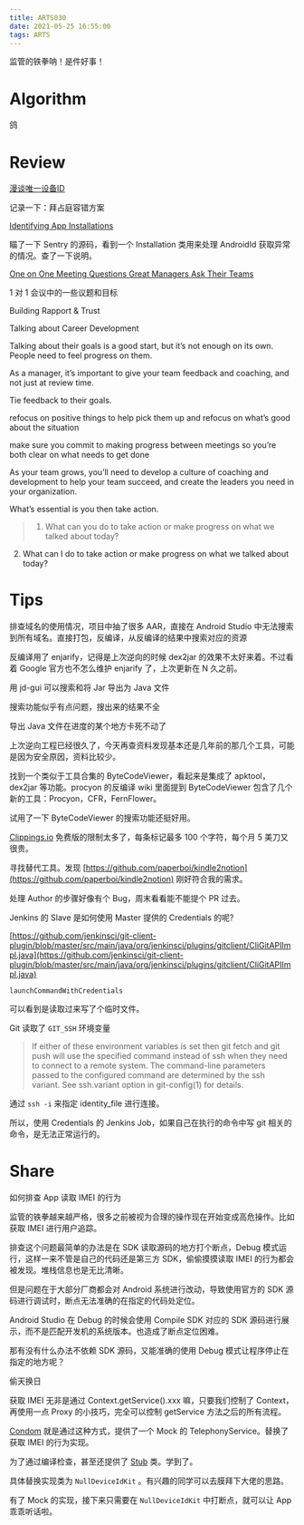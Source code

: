 ```yaml
---
title: ARTS030
date: 2021-05-25 16:55:00
tags: ARTS
---
```


监管的铁拳呐！是件好事！
<!--more-->
# Algorithm

鸽

# Review

[漫谈唯一设备ID](https://juejin.cn/post/6844903952148856839)

记录一下：拜占庭容错方案

[Identifying App Installations](https://android-developers.googleblog.com/2011/03/identifying-app-installations.html)

瞄了一下 Sentry 的源码，看到一个 Installation 类用来处理 AndroidId 获取异常的情况。查了一下说明。

[One on One Meeting Questions Great Managers Ask Their Teams](https://getlighthouse.com/blog/one-on-one-meeting-questions-great-managers-ask/#S1)

1 对 1 会议中的一些议题和目标

Building Rapport & Trust

Talking about Career Development

Talking about their goals is a good start, but it’s not enough on its own. People need to feel progress on them.

As a manager, it’s important to give your team feedback and coaching, and not just at review time.

Tie feedback to their goals.

refocus on positive things to help pick them up and refocus on what’s good about the situation

make sure you commit to making progress between meetings so you’re both clear on what needs to get done

As your team grows, you’ll need to develop a culture of coaching and development to help your team succeed, and create the leaders you need in your organization.

What’s essential is you then take action.

> 1) What can you do to take action or make progress on what we talked about today?
2) What can I do to take action or make progress on what we talked about today?

# Tips

排查域名的使用情况，项目中抽了很多 AAR，直接在 Android Studio 中无法搜索到所有域名。直接打包，反编译，从反编译的结果中搜索对应的资源

反编译用了 enjarify，记得是上次逆向的时候 dex2jar 的效果不太好来着。不过看着 Google 官方也不怎么维护 enjarify 了，上次更新在 N 久之前。

用 jd-gui 可以搜索和将 Jar 导出为 Java 文件

搜索功能似乎有点问题，搜出来的结果不全

导出 Java 文件在进度的某个地方卡死不动了

上次逆向工程已经很久了，今天再查资料发现基本还是几年前的那几个工具，可能是因为安全原因，资料比较少。

找到一个类似于工具合集的 ByteCodeViewer，看起来是集成了 apktool，dex2jar 等功能。procyon 的反编译 wiki 里面提到 ByteCodeViewer 包含了几个新的工具：Procyon，CFR，FernFlower。

试用了一下 ByteCodeViewer 的搜索功能还挺好用。

[Clippings.io](http://clippings.io) 免费版的限制太多了，每条标记最多 100 个字符，每个月 5 美刀又很贵。

寻找替代工具。发现 [https://github.com/paperboi/kindle2notion](https://github.com/paperboi/kindle2notion) 刚好符合我的需求。

处理 Author 的步骤好像有个 Bug，周末看看能不能提个 PR 过去。

Jenkins 的 Slave 是如何使用 Master 提供的 Credentials 的呢?

[https://github.com/jenkinsci/git-client-plugin/blob/master/src/main/java/org/jenkinsci/plugins/gitclient/CliGitAPIImpl.java](https://github.com/jenkinsci/git-client-plugin/blob/master/src/main/java/org/jenkinsci/plugins/gitclient/CliGitAPIImpl.java)

`launchCommandWithCredentials`

可以看到是读取过来写了个临时文件。

Git 读取了 `GIT_SSH` 环境变量

> If either of these environment variables is set then git fetch and git push will use the specified command instead of ssh when they need to connect to a remote system. The command-line parameters passed to the configured command are determined by the ssh variant. See ssh.variant option in git-config(1) for details.

通过 `ssh -i` 来指定 identity_file 进行连接。

所以，使用 Credentials 的 Jenkins Job，如果自己在执行的命令中写 git 相关的命令，是无法正常运行的。

# Share

如何排查 App 读取 IMEI 的行为

监管的铁拳越来越严格，很多之前被视为合理的操作现在开始变成高危操作。比如获取 IMEI 进行用户追踪。

排查这个问题最简单的办法是在 SDK 读取源码的地方打个断点，Debug 模式运行，这样一来不管是自己的代码还是第三方 SDK，偷偷摸摸读取 IMEI 的行为都会被发现。堆栈信息也是无比清晰。

但是问题在于大部分厂商都会对 Android 系统进行改动，导致使用官方的 SDK 源码进行调试时，断点无法准确的在指定的代码处定位。

Android Studio 在 Debug 的时候会使用 Compile SDK 对应的 SDK 源码进行展示，而不是匹配开发机的系统版本。也造成了断点定位困难。

那有没有什么办法不依赖 SDK 源码，又能准确的使用 Debug 模式让程序停止在指定的地方呢？

偷天换日

获取 IMEI 无非是通过 Context.getService().xxx 嘛，只要我们控制了 Context，再使用一点 Proxy 的小技巧，完全可以控制 getService 方法之后的所有流程。

[Condom](https://github.com/oasisfeng/condom) 就是通过这种方式，提供了一个 Mock 的 TelephonyService。替换了获取 IMEI 的行为实现。

为了通过编译检查，甚至还提供了 [Stub](https://github.com/oasisfeng/condom/tree/master/library/src/main/java/android) 类。学到了。

具体替换实现类为 `NullDeviceIdKit` 。有兴趣的同学可以去膜拜下大佬的思路。

有了 Mock 的实现，接下来只需要在 `NullDeviceIdKit` 中打断点，就可以让 App 乖乖听话啦。
